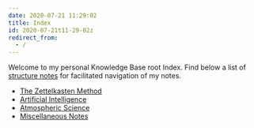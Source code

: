 ```yaml
---
date: 2020-07-21 11:29:02
title: Index
id: 2020-07-21t11-29-02z
redirect_from:
  - /
---
```


Welcome to my personal Knowledge Base root Index. Find below a list of
[structure notes](./2020-08-26t20-38-25z.md) for facilitated navigation of my
notes.

- [The Zettelkasten Method](./2020-08-24t15-19-14z.md)
- [Artificial Intelligence](./2020-09-04t14-39-00z.md)
- [Atmospheric Science](./2020-08-30t15-46-28z.md)
- [Miscellaneous Notes](./2020-08-30t15-47-14z.md)
